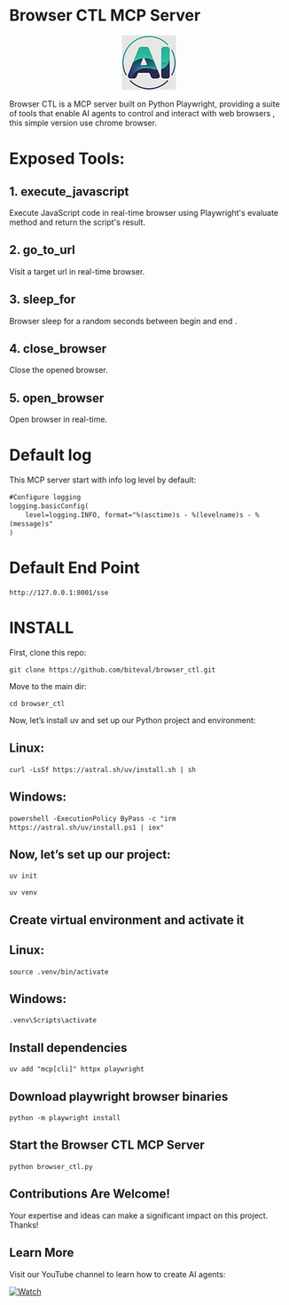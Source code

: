 # Browser CTL MCP Server 

<p align="center">
  <a href="https://www.youtube.com/@BitEval">
    <img src="https://github.com/biteval/browser_ctl/blob/main/static/biteval_logo.jpeg" alt="BitEval">
  </a>
</p>


Browser CTL is a MCP server built on Python Playwright, providing a suite of tools that enable AI agents to control and interact with web browsers , this simple version use chrome browser.

# Exposed Tools:

## 1. execute_javascript

Execute JavaScript code in real-time browser using Playwright's evaluate method and return the script's result.

## 2. go_to_url

Visit a target url in real-time browser.

## 3. sleep_for

Browser sleep for a random seconds between begin and end .

## 4. close_browser

Close the opened browser.

## 5. open_browser

Open browser in real-time.



# Default log

This MCP server start with info log level by default:


```
#Configure logging
logging.basicConfig(
    level=logging.INFO, format="%(asctime)s - %(levelname)s - %(message)s"
)
```

# Default End Point

```
http://127.0.0.1:8001/sse

```


# INSTALL

First, clone this repo:

```
git clone https://github.com/biteval/browser_ctl.git

```

Move to the main dir:

```
cd browser_ctl

```

Now, let’s install uv and set up our Python project and environment:


## Linux:

```
curl -LsSf https://astral.sh/uv/install.sh | sh

```

## Windows:

```
powershell -ExecutionPolicy ByPass -c "irm https://astral.sh/uv/install.ps1 | iex"

```


## Now, let’s set up our project:
 

```
uv init

```

```
uv venv

```


## Create virtual environment and activate it


## Linux:

```
source .venv/bin/activate

```

## Windows:

```
.venv\Scripts\activate

```


## Install dependencies

```
uv add "mcp[cli]" httpx playwright

```


## Download playwright browser binaries

```
python -m playwright install

```


## Start the Browser CTL MCP Server

```
python browser_ctl.py

```


## Contributions Are Welcome!

Your expertise and ideas can make a significant impact on this project. Thanks!


## Learn More

Visit our YouTube channel to learn how  to create AI agents:

[![Watch](https://img.youtube.com/vi/VIDEO_ID/0.jpg)](https://www.youtube.com/@BitEval)
  

